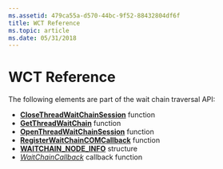 ```yaml
---
ms.assetid: 479ca55a-d570-44bc-9f52-88432804df6f
title: WCT Reference
ms.topic: article
ms.date: 05/31/2018
---
```


# WCT Reference

The following elements are part of the wait chain traversal API:

-   [**CloseThreadWaitChainSession**](/windows/desktop/api/Wct/nf-wct-closethreadwaitchainsession) function
-   [**GetThreadWaitChain**](/windows/desktop/api/Wct/nf-wct-getthreadwaitchain) function
-   [**OpenThreadWaitChainSession**](/windows/desktop/api/Wct/nf-wct-openthreadwaitchainsession) function
-   [**RegisterWaitChainCOMCallback**](/windows/desktop/api/Wct/nf-wct-registerwaitchaincomcallback) function
-   [**WAITCHAIN\_NODE\_INFO**](/windows/desktop/api/Wct/ns-wct-waitchain_node_info) structure
-   [*WaitChainCallback*](https://msdn.microsoft.com/library/ms681421(v=VS.85).aspx) callback function

 

 



